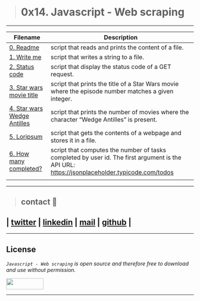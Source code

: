 > # 0x14. Javascript - Web scraping
---
| **Filename** | **Description** |
|---|---|
| [0. Readme](./0-readme.js) | script that reads and prints the content of a file.  |
| [1. Write me](./1-writeme.js) | script that writes a string to a file.  |
| [2. Status code](./2-statuscode.js) | script that display the status code of a GET request.  |
| [3. Star wars movie title](./3-starwars_title.js) | script that prints the title of a Star Wars movie where the episode number matches a given integer.  |
| [4. Star wars Wedge Antilles](./4-starwars_count.js) | script that prints the number of movies where the character “Wedge Antilles” is present.  |
| [5. Loripsum](./5-request_store.js) | script that gets the contents of a webpage and stores it in a file.  |
| [6. How many completed?](./6-completed_tasks.js) | script that computes the number of tasks completed by user id. The first argument is the API URL: https://jsonplaceholder.typicode.com/todos |
|   |   |

---
> ## contact 💬

## | [twitter](https://twitter.com/RICARDO1470) | [linkedin](https://www.linkedin.com/in/ricardo-alfonso-camayo/) | [mail](1466@holbertonschool.com) | [github](https://github.com/ricardo1470/README/blob/master/README.md) |

---

## License
*`Javascript - Web scraping` is open source and therefore free to download and use without permission.*

<a href="url"><img src="https://www.holbertonschool.com/holberton-logo.png" align="middle" width="100" height="30"></a>

---